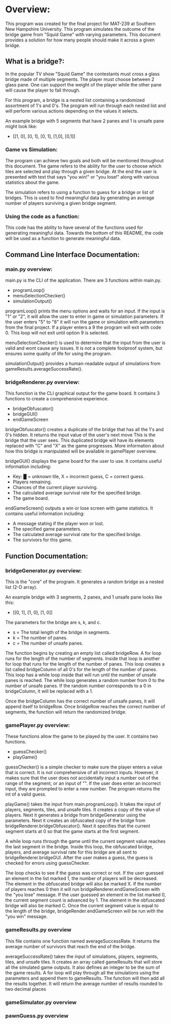 
# Overview:

This program was created for the final project for MAT-239 at Southern New Hampshire University.
This program simulates the outcome of the bridge game from "Squid Game" with varying parameters.
This document provides a solution for how many people should make it across a given bridge.

## What is a bridge?:
In the popular TV show "Squid Game" the contestants must cross a glass bridge made of multiple segments.
The player must choose between 2 glass pane.
One can support the weight of the player while the other pane will cause the player to fall through.

For this program, a bridge is a nested list containing a randomized assortment of 1's and 0's.
The program will run through each nested list and will perform various actions depending on the values it selects.

An example bridge with 5 segments that have 2 panes and 1 is unsafe pane might look like:

- [[1, 0], [0, 1], [0, 1], [1,0], [0,1]]

### Game vs Simulation:
The program can achieve two goals and both will be mentioned throughout this document.
The game refers to the ability for the user to choose which tiles are selected and play through a given bridge. At the end the user is presented with text that says "you win!" or "you lose!" along with various statistics about the game.

The simulation refers to using a function to guess for a bridge or list of bridges.
This is used to find meaningful data by generating an average number of players surviving a given bridge segment.

### Using the code as a function:
This code has the ability to have several of the functions used for generating meaningful data.
Towards the bottom of this README, the code will be used as a function to generate meaningful data.

## Command Line Interface Documentation:

### main.py overview:
main.py is the CLI of the application. There are 3 functions within main.py.

- programLoop()
- menuSelectionChecker()
- simulationOutput()

programLoop() prints the menu options and waits for an input. If the input is "1" or "2", it will allow the user to enter in game or simulation parameters.
If the user enters "5" to "8" it will run the game or simulation with parameters from the final project.
If a player enters a 9 the program will exit with code 0. This loop will not exit until option 9 is selected.

menuSelectionChecker() is used to determine that the input from the user is valid and wont cause any issues. It is not a complete foolproof system, but ensures some quality of life for using the program.

simulationOutput() provides a human-readable output of simulations from gameResults.averageSuccessRate().

### bridgeRenderer.py overview:
This function is the CLI graphical output for the game board. It contains 3 functions to create a comprehensive experience.

- bridgeObfuscator()
- bridgeGUI()
- endGameScreen

bridgeObfuscator() creates a duplicate of the bridge that has all the 1's and 0's hidden.
It returns the input value of the user's next move
This is the bridge that the user sees.
This duplicated bridge will have its elements replaced with "C" and "X" as the game progresses.
More information about how this bridge is manipulated will be available in gamePlayer overview.</p>

bridgeGUI() displays the game board for the user to use. It contains useful information including:

- Key: █ = unknown tile, X = incorrect guess, C = correct guess.
- Players remaining.
- Chances of the current player surviving.
- The calculated average survival rate for the specified bridge.
- The game board.

endGameScreen() outputs a win or lose screen with game statistics. It contains useful information including:

- A message stating if the player won or lost.
- The specified game parameters.
- The calculated average survival rate for the specified bridge.
- The survivors for this game.

## Function Documentation:

### bridgeGenerator.py overview:
This is the "core" of the program. It generates a random bridge as a nested list (2-D array).

An example bridge with 3 segments, 2 panes, and 1 unsafe pane looks like this:

- [[0, 1], [1, 0], [1, 0]]

The parameters for the bridge are s, k, and c.

- s = The total length of the bridge in segments.
- k = The number of panes.
- c = The number of unsafe panes.

The function begins by creating an empty list called bridgeRow. A for loop runs for the length of the number of segments.
Inside that loop is another for loop that runs for the length of the number of panes.
This loop creates a list called bridgeColumn of all 0's for the length of the number of panes.
This loop has a while loop inside that will run until the number of unsafe panes is reached.
The while loop generates a random number from 0 to the number of unsafe panes.
If the random number corresponds to a 0 in bridgeColumn, it will be replaced with a 1.

Once the bridgeColumn has the correct number of unsafe panes, it will append itself to bridgeRow.
Once bridgeRow reaches the correct number of segments, the function will return the randomized bridge.</p>

### gamePlayer.py overview:

These functions allow the game to be played by the user. It contains two functions.

- guessChecker()
- playGame()

guessChecker() is a simple checker to make sure the player enters a value that is correct.
It is not comprehensive of all incorrect inputs.
However, it makes sure that the user does not accidentally input a number out of the range of the segment, or an input of "".
If the user does enter an incorrect input, they are prompted to enter a new number.
The program returns the int of a valid guess.

playGame() takes the input from main.programLoop().
It takes the input of players, segments, tiles, and unsafe tiles.
It creates a copy of the value of players. Next it generates a bridge from bridgeGenerator using the parameters.
Next it creates an obfuscated copy of the bridge from bridgeRenderer.bridgeObfuscator().
Next it specifies that the current segment starts at 0 so that the game starts at the first segment.

A while loop runs through the game until the current segment value reaches the last segment in the bridge.
Inside this loop, the obfuscated bridge, players, and average survival rate for this bridge are all sent to bridgeRenderer.bridgeGUI.
After the user makes a guess, the guess is checked for errors using guessChecker.

The loop checks to see if the guess was correct or not. If the user guessed an element in the list marked 1, the number of players will be decreased.
The element in the obfuscated bridge will also be marked X.
If the number of players reaches 0 then it will run bridgeRenderer.endGameScreen with the "you lose" message.
If the user guessed an element in the list marked 0, the current segment count is advanced by 1.
The element in the obfuscated bridge will also be marked C.
Once the current segment value is equal to the length of the bridge, bridgeRender.endGameScreen will be run with the "you win" message.

### gameResults.py overview

This file contains one function named averageSuccessRate.
It returns the average number of survivors that reach the end of the bridge.

averageSuccessRate() takes the input of simulations, players, segments, tiles, and unsafe tiles.
It creates an array called gameResults that will store all the simulated game outputs.
It also defines an integer to be the sum of the game results.
A for loop will play through all the simulations using the parameters and append them to gameResults.
The function will then add all the results together.
It will return the average number of results rounded to two decimal places

### gameSimulator.py overview

### pawnGuess.py overview